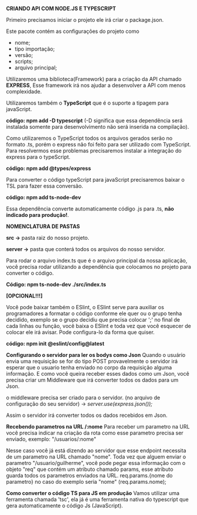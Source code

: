 **CRIANDO API COM NODE.JS E TYPESCRIPT**



Primeiro precisamos iniciar o projeto ele irá criar o package.json.

Este pacote contém as configurações do projeto como

* nome;
* tipo importação;
* versão;
* scripts;
* arquivo principal;



Utilizaremos uma biblioteca(Framework) para a criação da API chamado **EXPRESS**, Esse framework irá nos ajudar a desenvolver a API com menos complexidade.



Utilizaremos também o **TypeScript** que é o suporte a tipagem para javaScript.

**código: npm add -D typescript** (-D significa que essa dependência será instalada somente para desenvolvimento não será inserida na compilação).



Como utilizaremos o TypeScript todos os arquivos gerados serão no formato .ts, porém o express não foi feito para ser utilizado com TypeScript. Para resolvermos esse problemas precisaremos instalar a integração do express para o typeScript.

**código: npm add @types/express**



Para converter o código typeScript para javaScript precisaremos baixar o TSL para fazer essa conversão.

**código: npm add ts-node-dev**



Essa dependência converte automaticamente código .js para .ts, **não indicado para produção!**.



**NOMENCLATURA DE PASTAS**

**src ->** pasta raiz do nosso projeto.

**server ->** pasta que conterá todos os arquivos do nosso servidor.



Para rodar o arquivo index.ts que é o arquivo principal da nossa aplicação, você precisa rodar utilizando a dependência que colocamos no projeto para converter o código.

**Código: npm ts-node-dev ./src/index.ts**



**\[OPCIONAL!!!]**

Você pode baixar também o ESlint, o ESlint serve para auxiliar os programadores a formatar o código conforme ele quer ou o grupo tenha decidido, exemplo se o grupo decidiu que precisa colocar ';' no final de cada linhas ou função, você baixa o ESlint e toda vez que você esquecer de colocar ele irá avisar. Pode configura-lo da forma que quiser.

**código: npm init @eslint/config@latest**

**Configurando o servidor para ler os bodys como Json**
Quando o usuário envia uma requisição se for do tipo POST provavelmente o servidor irá esperar que o usuario tenha enviado no corpo da requisição alguma informação. E como você queira receber esses dados como um Json, você precisa criar um Middleware que irá converter todos os dados para um Json.

o middleware precisa ser criado para o servidor.
(no arquivo de configuração do seu servidor) -> *server.use(express.json());*

Assim o servidor irá converter todos os dados recebidos em Json.

**Recebendo parametros na URL /:nome**
Para receber um parametro na URL você precisa indicar na criação da rota como esse parametro precisa ser enviado, exemplo: "/usuarios/:nome"

Nesse caso você já está dizendo ao servidor que esse endpoint necessita de um parametro na URL chamado "nome". Toda vez que alguem enviar o parametro "/usuario/guilherme", você pode pegar essa informação com o objeto "req" que contém um atributo chamado params, esse atributo guarda todos os parametros enviados na URL.
req.params.{nome do parametro} no caso do exemplo seria "nome" (req.params.nome);

**Como converter o código TS para JS em produção**
Vamos utilizar uma ferramenta chamada 'tsc', ela já é uma ferramenta nativa do typescript que gera automaticamente o código Js (JavaScript).








